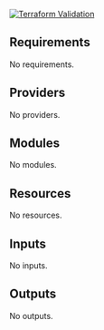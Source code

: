 
[![Terraform Validation](https://github.com/HappyPathway/terraform-aws-kms-key/actions/workflows/terraform.yaml/badge.svg)](https://github.com/HappyPathway/terraform-aws-kms-key/actions/workflows/terraform.yaml)

<!-- BEGIN_TF_DOCS -->
## Requirements

No requirements.

## Providers

No providers.

## Modules

No modules.

## Resources

No resources.

## Inputs

No inputs.

## Outputs

No outputs.
<!-- END_TF_DOCS -->